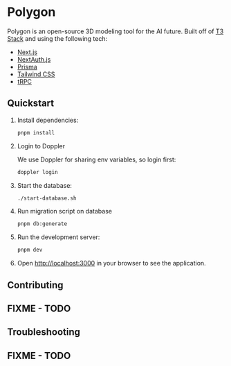 # Polygon

Polygon is an open-source 3D modeling tool for the AI future. Built off of [T3 Stack](https://create.t3.gg/) and using the following tech:

- [Next.js](https://nextjs.org)
- [NextAuth.js](https://next-auth.js.org)
- [Prisma](https://prisma.io)
- [Tailwind CSS](https://tailwindcss.com)
- [tRPC](https://trpc.io)

## Quickstart

1. Install dependencies:

   ```bash
   pnpm install
   ```

2. Login to Doppler

   We use Doppler for sharing env variables, so login first:

   ```bash
   doppler login
   ```

3. Start the database:

   ```bash
   ./start-database.sh
   ```

4. Run migration script on database

   ```bash
   pnpm db:generate
   ```

5. Run the development server:

   ```bash
   pnpm dev
   ```

6. Open [http://localhost:3000](http://localhost:3000) in your browser to see the application.

## Contributing

## FIXME - TODO

## Troubleshooting

## FIXME - TODO
